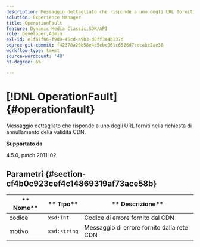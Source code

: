 ```yaml
---
description: Messaggio dettagliato che risponde a uno degli URL forniti nella richiesta di annullamento della validità CDN.
solution: Experience Manager
title: OperationFault
feature: Dynamic Media Classic,SDK/API
role: Developer,Admin
exl-id: e1fa7f66-f9d9-45cd-a9b3-d0ff344b137d
source-git-commit: f42378a20b58e4c5ebc961c6526d7cecabc2ae38
workflow-type: tm+mt
source-wordcount: '48'
ht-degree: 6%

---
```


# [!DNL OperationFault]{#operationfault}

Messaggio dettagliato che risponde a uno degli URL forniti nella richiesta di annullamento della validità CDN.

**Supportato da**

4.5.0, patch 2011-02

## Parametri {#section-cf4b0c923cef4c14869319af73ace58b}

| ** Nome** | ** Tipo** | ** Descrizione** |
|---|---|---|
| codice | `xsd:int` | Codice di errore fornito dal CDN |
| motivo | `xsd:string` | Messaggio di errore fornito dalla rete CDN |
